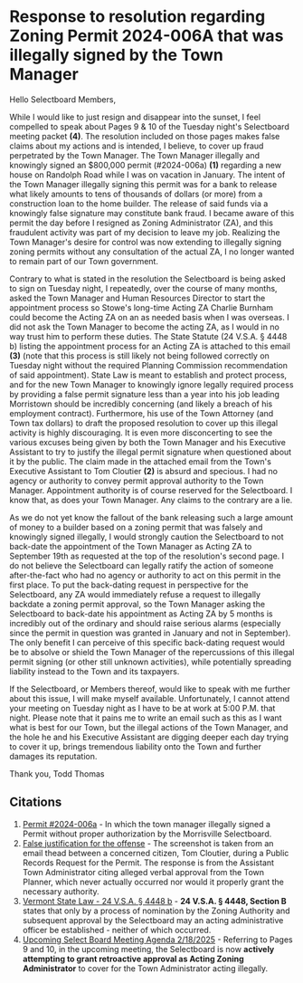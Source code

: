 # Response to resolution regarding Zoning Permit 2024-006A that was illegally signed by the Town Manager

Hello Selectboard Members,

While I would like to just resign and disappear into the sunset, I feel compelled to speak about Pages 9 & 10 of the Tuesday night's Selectboard meeting packet **(4)**. The resolution included on those pages makes false claims about my actions and is intended, I believe, to cover up fraud perpetrated by the Town Manager. The Town Manager illegally and knowingly signed an $800,000 permit (#2024-006a) **(1)** regarding a new house on Randolph Road while I was on vacation in January. The intent of the Town Manager illegally signing this permit was for a bank to release what likely amounts to tens of thousands of dollars (or more) from a construction loan to the home builder. The release of said funds via a knowingly false signature may constitute bank fraud. I became aware of this permit the day before I resigned as Zoning Administrator (ZA), and this fraudulent activity was part of my decision to leave my job. Realizing the Town Manager's desire for control was now extending to illegally signing zoning permits without any consultation of the actual ZA, I no longer wanted to remain part of our Town government.

Contrary to what is stated in the resolution the Selectboard is being asked to sign on Tuesday night, I repeatedly, over the course of many months, asked the Town Manager and Human Resources Director to start the appointment process so Stowe's long-time Acting ZA Charlie Burnham could become the Acting ZA on an as needed basis when I was overseas. I did not ask the Town Manager to become the acting ZA, as I would in no way trust him to perform these duties. The State Statute (24 V.S.A. § 4448 b) listing the appointment process for an Acting ZA is attached to this email **(3)** (note that this process is still likely not being followed correctly on Tuesday night without the required Planning Commission recommendation of said appointment). State Law is meant to establish and protect process, and for the new Town Manager to knowingly ignore legally required process by providing a false permit signature less than a year into his job leading Morristown should be incredibly concerning (and likely a breach of his employment contract). Furthermore, his use of the Town Attorney (and Town tax dollars) to draft the proposed resolution to cover up this illegal activity is highly discouraging. It is even more disconcerting to see the various excuses being given by both the Town Manager and his Executive Assistant to try to justify the illegal permit signature when questioned about it by the public. The claim made in the attached email from the Town's Executive Assistant to Tom Cloutier **(2)** is absurd and specious. I had no agency or authority to convey permit approval authority to the Town Manager. Appointment authority is of course reserved for the Selectboard. I know that, as does your Town Manager. Any claims to the contrary are a lie.

As we do not yet know the fallout of the bank releasing such a large amount of money to a builder based on a zoning permit that was falsely and knowingly signed illegally, I would strongly caution the Selectboard to not back-date the appointment of the Town Manager as Acting ZA to September 19th as requested at the top of the resolution's second page. I do not believe the Selectboard can legally ratify the action of someone after-the-fact who had no agency or authority to act on this permit in the first place. To put the back-dating request in perspective for the Selectboard, any ZA would immediately refuse a request to illegally backdate a zoning permit approval, so the Town Manager asking the Selectboard to back-date his appointment as Acting ZA by 5 months is incredibly out of the ordinary and should raise serious alarms (especially since the permit in question was granted in January and not in September). The only benefit I can perceive of this specific back-dating request would be to absolve or shield the Town Manager of the repercussions of this illegal permit signing (or other still unknown activities), while potentially spreading liability instead to the Town and its taxpayers.

If the Selectboard, or Members thereof, would like to speak with me further about this issue, I will make myself available. Unfortunately, I cannot attend your meeting on Tuesday night as I have to be at work at 5:00 P.M. that night. Please note that it pains me to write an email such as this as I want what is best for our Town, but the illegal actions of the Town Manager, and the hole he and his Executive Assistant are digging deeper each day trying to cover it up, brings tremendous liability onto the Town and further damages its reputation. 

Thank you,
Todd Thomas

## Citations

1. [Permit #2024-006a](./docs/Zoning%20Permit%20illegally%20signed%20by%20the%20Town%20Manager.pdf) - In which the town manager illegally signed a Permit without proper authorization by the Morrisville Selectboard.
2. [False justification for the offense](./docs/false-rationale.png) - The screenshot is taken from an email thead between a concerned citizen, Tom Cloutier, during a Public Records Request for the Permit. The response is from the Assistant Town Administrator citing alleged verbal approval from the Town Planner, which never actually occurred nor would it properly grant the necessary authority.
3. [Vermont State Law - 24 V.S.A. § 4448 b](./docs/24V.S.A.ss4448.png) - **24 V.S.A. § 4448, Section B** states that only by a process of nomination by the Zoning Authority and subsequent approval by the Selectboard may an acting administrative officer be established - neither of which occurred.
4. [Upcoming Select Board Meeting Agenda 2/18/2025](./docs/SB%20Packet%202-18-25.pdf) - Referring to Pages 9 and 10, in the upcoming meeting, the Selectboard is now **actively attempting to grant retroactive approval as Acting Zoning Administrator** to cover for the Town Administrator acting illegally.
